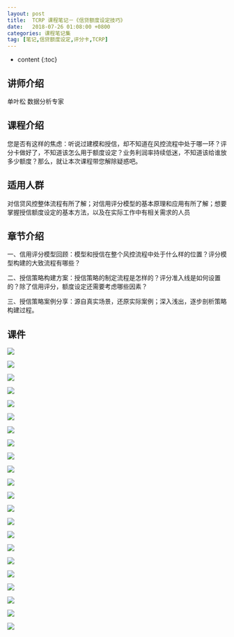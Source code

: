 ```yaml
---
layout: post
title:  TCRP 课程笔记－《信贷额度设定技巧》
date:   2018-07-26 01:08:00 +0800
categories: 课程笔记集
tag: [笔记,信贷额度设定,评分卡,TCRP]
---
```

* content
{:toc}


讲师介绍
----

单叶松 数据分析专家

课程介绍
----

您是否有这样的焦虑：听说过建模和授信，却不知道在风控流程中处于哪一环？评分卡做好了，不知道该怎么用于额度设定？业务利润率持续低迷，不知道该给谁放多少额度？那么，就让本次课程带您解除疑惑吧。

适用人群
----

对信贷风控整体流程有所了解；对信用评分模型的基本原理和应用有所了解；想要掌握授信额度设定的基本方法，以及在实际工作中有相关需求的人员

章节介绍
----

一、信用评分模型回顾：模型和授信在整个风控流程中处于什么样的位置？评分模型构建的大致流程有哪些？

二、授信策略构建方案：授信策略的制定流程是怎样的？评分准入线是如何设置的？除了信用评分，额度设定还需要考虑哪些因素？

三、授信策略案例分享：源自真实场景，还原实际案例；深入浅出，逐步剖析策略构建过程。

课件
--

![](https://app.yinxiang.com/shard/s50/res/96571f70-6a28-4b6b-8d2d-70e559911612.png)

![](https://app.yinxiang.com/shard/s50/res/5c79ed41-d019-4553-90c8-b7612461f1dc.png)

![](https://app.yinxiang.com/shard/s50/res/bb6c0e09-0124-4efc-82dd-2b45df7bd53c.png)

![](https://app.yinxiang.com/shard/s50/res/5e38e42a-32fe-4ba2-b433-57b08d898942.png)

![](https://app.yinxiang.com/shard/s50/res/4733c4c1-748e-45ca-812c-6442c19ca409.png)

![](https://app.yinxiang.com/shard/s50/res/4a68a022-5e4d-46d7-8c2c-7cf42b0fa839.png)

![](https://app.yinxiang.com/shard/s50/res/46efdec5-37a2-40af-b7ab-809cb23af8ba.png)

![](https://app.yinxiang.com/shard/s50/res/f34e0be7-3a3d-4625-9758-723a598740d3.png)

![](https://app.yinxiang.com/shard/s50/res/3ebf22da-2a8b-424d-8168-e86b45a0f077.png)

![](https://app.yinxiang.com/shard/s50/res/f3763138-2267-4648-a28c-028a1870c767.png)

![](https://app.yinxiang.com/shard/s50/res/b1d8714b-3812-45de-8b4a-631cb17a28e8.png)

![](https://app.yinxiang.com/shard/s50/res/ac4e1542-4c96-4da9-bee9-95bf1839a8f6.png)

![](https://app.yinxiang.com/shard/s50/res/f6cdacf1-396c-405f-9636-6eff146aea84.png)

![](https://app.yinxiang.com/shard/s50/res/391d4f4f-0265-49bc-8d61-b9175523fc9a.png)

![](https://app.yinxiang.com/shard/s50/res/3e9e6e27-fa96-43c3-8960-6a03a5687ec6.png)

![](https://app.yinxiang.com/shard/s50/res/b305d350-7c50-4354-98f4-3ce28b47408d.png)

![](https://app.yinxiang.com/shard/s50/res/c97ac3cd-0c04-4aaa-a497-bed983d4d702.png)

![](https://app.yinxiang.com/shard/s50/res/4acb5047-5cc3-47fa-bf3f-776463d47841.png)

![](https://app.yinxiang.com/shard/s50/res/d29cc6c6-97a2-47e6-b04b-af4d6f912642.png)

![](https://app.yinxiang.com/shard/s50/res/d70f6e91-b719-4191-8eb5-f0916b0268be.png)

![](https://app.yinxiang.com/shard/s50/res/d3736c50-5cb4-4052-b4a6-1db5282c07ab.png)

![](https://app.yinxiang.com/shard/s50/res/169f9b65-a3c0-4a25-8b79-a2600d4df309.png)